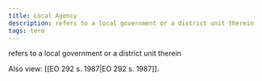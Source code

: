 ```yaml
---
title: Local Agency
description: refers to a local government or a district unit therein
tags: term
---
```


refers to a local government or a district unit therein

Also view: [[EO 292 s. 1987|EO 292 s. 1987]].

